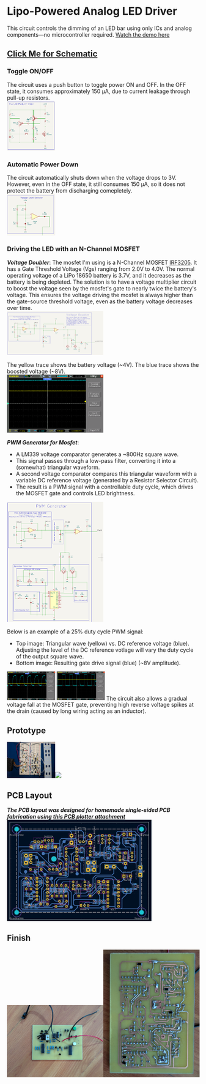 # Lipo-Powered Analog LED Driver
This circuit controls the dimming of an LED bar using only ICs and analog components&mdash;no microcontroller required. [Watch the demo here](https://youtu.be/S3qqzCgYGNY)

## [Click Me for Schematic](KiCad/schematic.pdf)

### Toggle ON/OFF
The circuit uses a push button to toggle power ON and OFF. In the OFF state, it consumes approximately 150 µA, due to current leakage through pull-up resistors.  
<img src="images/toggle.png" width="25%" />

### Automatic Power Down
The circuit automatically shuts down when the voltage drops to 3V. However, even in the OFF state, it still consumes 150 µA, so it does not protect the battery from discharging comepletely.  
<img src="images/voltage_detector.png" width="25%" />

### Driving the LED with an N-Channel MOSFET
***Voltage Doubler***: The mosfet I'm using is a N-Channel MOSFET [IRF3205](https://www.infineon.com/dgdl/Infineon-IRF3205-DataSheet-v01_01-EN.pdf?fileId=5546d462533600a4015355def244190a). It has a Gate Threshold Voltage (Vgs) ranging from 2.0V to 4.0V. The normal operating voltage of a LiPo 18650 battery is 3.7V, and it decreases as the battery is being depleted. The solution is to have a voltage multiplier circuit to boost the voltage seen by the mosfet's gate to nearly twice the battery's voltage. This ensures the voltage driving the mosfet is always higher than the gate-source threshold voltage, even as the battery voltage decreases over time.  
<img src="images/voltage_doubler.png" width="50%" />  

The yellow trace shows the battery voltage (~4V). The blue trace shows the boosted voltage (~8V).  
<img src="images/boosted_voltage.bmp" width="50%" />  
  
***PWM Generator for Mosfet***:  
* A LM339 voltage comparator generates a ~800Hz square wave.
* This signal passes through a low-pass filter, converting it into a (somewhat) triangular waveform.
* A second voltage comparator compares this triangular waveform with a variable DC reference voltage (generated by a Resistor Selector Circuit).
* The result is a PWM signal with a controllable duty cycle, which drives the MOSFET gate and controls LED brightness.
<img src="images/pwm_generator.png" width="50%" />  

Below is an example of a 25% duty cycle PWM signal:
* Top image: Triangular wave (yellow) vs. DC reference voltage (blue). Adjusting the level of the DC reference votlage will vary the duty cycle of the output square wave.
* Bottom image: Resulting gate drive signal (blue) (~8V amplitude).  
<img src="images/triangular_and_DC_reference_25%25.bmp" width="25%" />  
<img src="images/gate_voltage_25%25dutycycle.bmp" width="25%" />  
The circuit also allows a gradual voltage fall at the MOSFET gate, preventing high reverse voltage spikes at the drain (caused by long wiring acting as an inductor).

## Prototype
<img src="images/prototype.jpg" width="25%" /><img src="images/breadboard_test.gif" width="90%" />

## PCB Layout
***The PCB layout was designed for homemade single-sided PCB fabrication using [this PCB plotter attachment](https://github.com/furpectfox/PCB_Trace_Plotter)***  
<img src="images/pcb_layout.png" width="75%" />

## Finish
<img src="images/pcb_front.jpg" width="50%" /><img src="images/pcb_back.jpg" width="50%" />


